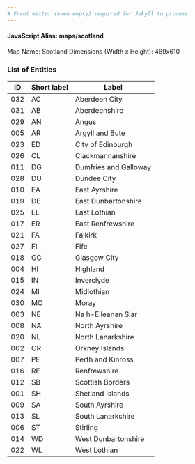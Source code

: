 ```yaml
---
# Front matter (even empty) required for Jekyll to process
---
```


#### JavaScript Alias: maps/scotland

Map Name: Scotland
Dimensions (Width x Height): 469x610





### List of Entities

ID | Short label | Label
---|---|---|
032|AC|Aberdeen City
031|AB|Aberdeenshire
029|AN|Angus
005|AR|Argyll and Bute
023|ED|City of Edinburgh
026|CL|Clackmannanshire
011|DG|Dumfries and Galloway
028|DU|Dundee City
010|EA|East Ayrshire
019|DE|East Dunbartonshire
025|EL|East Lothian
017|ER|East Renfrewshire
021|FA|Falkirk
027|FI|Fife
018|GC|Glasgow City
004|HI|Highland
015|IN|Inverclyde
024|MI|Midlothian
030|MO|Moray
003|NE|Na h-Eileanan Siar
008|NA|North Ayrshire
020|NL|North Lanarkshire
002|OR|Orkney Islands
007|PE|Perth and Kinross
016|RE|Renfrewshire
012|SB|Scottish Borders
001|SH|Shetland Islands
009|SA|South Ayrshire
013|SL|South Lanarkshire
006|ST|Stirling
014|WD|West Dunbartonshire
022|WL|West Lothian

